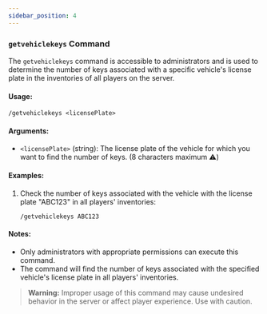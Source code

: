 ```yaml
---
sidebar_position: 4
---
```


### `getvehiclekeys` Command

The `getvehiclekeys` command is accessible to administrators and is used to determine the number of keys associated with a specific vehicle's license plate in the inventories of all players on the server.

#### Usage:

```
/getvehiclekeys <licensePlate>
```

#### Arguments:

- `<licensePlate>` (string): The license plate of the vehicle for which you want to find the number of keys. (8 characters maximum ⚠️)

#### Examples:

1. Check the number of keys associated with the vehicle with the license plate "ABC123" in all players' inventories:
   ```
   /getvehiclekeys ABC123
   ```

#### Notes:

- Only administrators with appropriate permissions can execute this command.
- The command will find the number of keys associated with the specified vehicle's license plate in all players' inventories.

> **Warning:** Improper usage of this command may cause undesired behavior in the server or affect player experience. Use with caution.